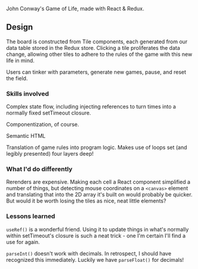 John Conway's Game of Life, made with React & Redux.

## Design

The board is constructed from Tile components, each generated from our data table stored in the Redux store. Clicking a tile proliferates the data change, allowing other tiles to adhere to the rules of the game with this new life in mind.

Users can tinker with parameters, generate new games, pause, and reset the field.

### Skills involved

Complex state flow, including injecting references to turn times into a normally fixed setTimeout closure.

Componentization, of course.

Semantic HTML

Translation of game rules into program logic. Makes use of loops set (and legibly presented) four layers deep!

### What I'd do differently
Rerenders are expensive. Making each cell a React component simplified a number of things, but detecting mouse coordinates on a `<canvas>` element and translating that into the 2D array it's built on would probably be quicker. But would it be worth losing the tiles as nice, neat little elements?

### Lessons learned
`useRef()` is a wonderful friend. Using it to update things in what's normally within setTimeout's closure is such a neat trick - one I'm certain I'll find a use for again.

`parseInt()` doesn't work with decimals. In retrospect, I should have recognized this immediately. Luckily we have `parseFloat()` for decimals!